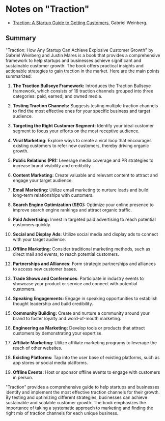 # Notes on "Traction"

* [Traction: A Startup Guide to Getting Customers](https://amzn.to/3YvJ47D), Gabriel Weinberg.

## Summary

"Traction: How Any Startup Can Achieve Explosive Customer Growth" by Gabriel Weinberg and Justin Mares is a book that provides a comprehensive framework to help startups and businesses achieve significant and sustainable customer growth. The book offers practical insights and actionable strategies to gain traction in the market. Here are the main points summarized:

1. **The Traction Bullseye Framework:** Introduces the Traction Bullseye framework, which consists of 19 traction channels grouped into three categories: paid, earned, and owned media.

2. **Testing Traction Channels:** Suggests testing multiple traction channels to find the most effective ones for your specific business and target audience.

3. **Targeting the Right Customer Segment:** Identify your ideal customer segment to focus your efforts on the most receptive audience.

4. **Viral Marketing:** Explore ways to create a viral loop that encourages existing customers to refer new customers, thereby driving organic growth.

5. **Public Relations (PR):** Leverage media coverage and PR strategies to increase brand visibility and credibility.

6. **Content Marketing:** Create valuable and relevant content to attract and engage your target audience.

7. **Email Marketing:** Utilize email marketing to nurture leads and build long-term relationships with customers.

8. **Search Engine Optimization (SEO):** Optimize your online presence to improve search engine rankings and attract organic traffic.

9. **Paid Advertising:** Invest in targeted paid advertising to reach potential customers quickly.

10. **Social and Display Ads:** Utilize social media and display ads to connect with your target audience.

11. **Offline Marketing:** Consider traditional marketing methods, such as direct mail and events, to reach potential customers.

12. **Partnerships and Alliances:** Form strategic partnerships and alliances to access new customer bases.

13. **Trade Shows and Conferences:** Participate in industry events to showcase your product or service and connect with potential customers.

14. **Speaking Engagements:** Engage in speaking opportunities to establish thought leadership and build credibility.

15. **Community Building:** Create and nurture a community around your brand to foster loyalty and word-of-mouth marketing.

16. **Engineering as Marketing:** Develop tools or products that attract customers by demonstrating your expertise.

17. **Affiliate Marketing:** Utilize affiliate marketing programs to leverage the reach of other websites.

18. **Existing Platforms:** Tap into the user base of existing platforms, such as app stores or social media platforms.

19. **Offline Events:** Host or sponsor offline events to engage with customers in person.

"Traction" provides a comprehensive guide to help startups and businesses identify and implement the most effective traction channels for their growth. By testing and optimizing different strategies, businesses can achieve sustainable and scalable customer growth. The book emphasizes the importance of taking a systematic approach to marketing and finding the right mix of traction channels for each unique business.



